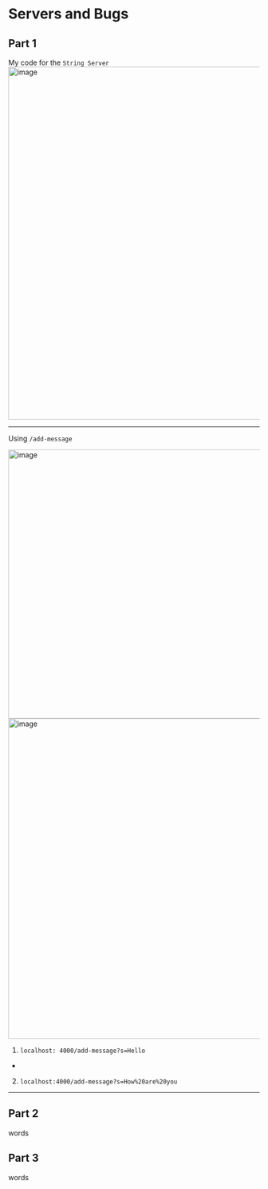 # Servers and Bugs
## Part 1
My code for the ```String Server``` 
<img width="706" alt="image" src="https://user-images.githubusercontent.com/123005863/234175555-482ca9ca-ab3a-4484-a500-8d243fa58d3b.png">
***
Using ```/add-message``` 

<img width="538" alt="image" src="https://user-images.githubusercontent.com/123005863/234175626-67918e54-63bb-44f4-85a1-caf8855bf0a9.png">

<img width="641" alt="image" src="https://user-images.githubusercontent.com/123005863/234175671-5a588240-5a6e-42a5-8c13-e0c49e0a0e0b.png">

1. ``localhost: 4000/add-message?s=Hello``
  *
2. ``localhost:4000/add-message?s=How%20are%20you``

***
## Part 2
words
## Part 3
words
